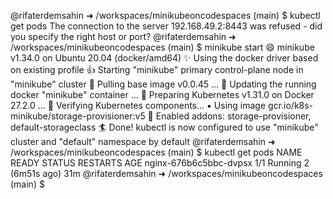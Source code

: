 @rifaterdemsahin ➜ /workspaces/minikubeoncodespaces (main) $ kubectl get pods
The connection to the server 192.168.49.2:8443 was refused - did you specify the right host or port?
@rifaterdemsahin ➜ /workspaces/minikubeoncodespaces (main) $ minikube start
😄  minikube v1.34.0 on Ubuntu 20.04 (docker/amd64)
✨  Using the docker driver based on existing profile
👍  Starting "minikube" primary control-plane node in "minikube" cluster
🚜  Pulling base image v0.0.45 ...
🏃  Updating the running docker "minikube" container ...
🐳  Preparing Kubernetes v1.31.0 on Docker 27.2.0 ...
🔎  Verifying Kubernetes components...
    ▪ Using image gcr.io/k8s-minikube/storage-provisioner:v5
🌟  Enabled addons: storage-provisioner, default-storageclass
🏄  Done! kubectl is now configured to use "minikube" cluster and "default" namespace by default
@rifaterdemsahin ➜ /workspaces/minikubeoncodespaces (main) $ kubectl get pods
NAME                     READY   STATUS    RESTARTS        AGE
nginx-676b6c5bbc-dvpsx   1/1     Running   2 (6m51s ago)   31m
@rifaterdemsahin ➜ /workspaces/minikubeoncodespaces (main) $ 
